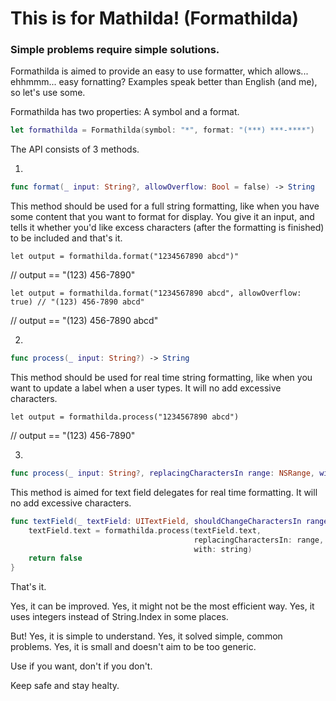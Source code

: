 # This is for Mathilda! (Formathilda)
### Simple problems require simple solutions.

Formathilda is aimed to provide an easy to use formatter, which allows... ehhmmm... easy fornatting?
Examples speak better than English (and me), so let's use some.

Formathilda has two properties: A symbol and a format.

```swift
let formathilda = Formathilda(symbol: "*", format: "(***) ***-****")
```

The API consists of 3 methods.


1. 
```swift
func format(_ input: String?, allowOverflow: Bool = false) -> String
```
This method should be used for a full string formatting, like when you have some content that you want to format for display.
You give it an input, and tells it whether you'd like excess characters (after the formatting is finished) to be included and that's it.

`let output = formathilda.format("1234567890 abcd")"`

 // output ==  "(123) 456-7890"
 
`let output = formathilda.format("1234567890 abcd", allowOverflow: true) // "(123) 456-7890 abcd"`

// output ==  "(123) 456-7890 abcd"



2.
```swift
func process(_ input: String?) -> String
```
This method should be used for real time string formatting, like when you want to update a label when a user types.
It will no add excessive characters.

`let output = formathilda.process("1234567890 abcd")`

// output == "(123) 456-7890"



3.
```swift
func process(_ input: String?, replacingCharactersIn range: NSRange, with replacementText: String) -> String
```
This method is aimed for text field delegates for real time formatting. It will no add excessive characters.

```swift
func textField(_ textField: UITextField, shouldChangeCharactersIn range: NSRange, replacementString string: String) -> Bool {
    textField.text = formathilda.process(textField.text,
                                         replacingCharactersIn: range,
                                         with: string)
    return false
}
```



That's it.

Yes, it can be improved.
Yes, it might not be the most efficient way.
Yes, it uses integers instead of String.Index in some places.

But!
Yes, it is simple to understand.
Yes, it solved simple, common problems.
Yes, it is small and doesn't aim to be too generic.


Use if you want, don't if you don't.

Keep safe and stay healty.

